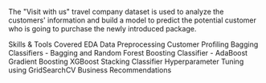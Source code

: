 The "Visit with us" travel company dataset is used to analyze the customers' information and build a model to predict the potential customer who is going to purchase the newly introduced package.

Skills & Tools Covered
  EDA
  Data Preprocessing
  Customer Profiling
  Bagging Classifiers - Bagging and Random Forest
  Boosting Classifier - AdaBoost
  Gradient Boosting
  XGBoost
  Stacking Classifier
  Hyperparameter Tuning using GridSearchCV
  Business Recommendations

